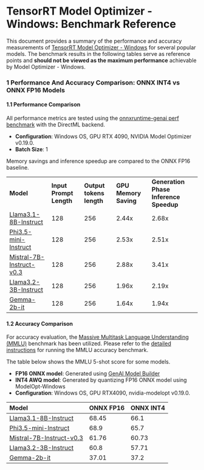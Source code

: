 # TensorRT Model Optimizer - Windows: Benchmark Reference

This document provides a summary of the performance and accuracy measurements of [TensorRT Model Optimizer - Windows](./README.md) for several popular models. The benchmark results in the following tables serve as reference points and **should not be viewed as the maximum performance** achievable by Model Optimizer - Windows.

### 1 Performance And Accuracy Comparison: ONNX INT4 vs ONNX FP16 Models

#### 1.1 Performance Comparison

All performance metrics are tested using the [onnxruntime-genai perf benchmark](https://github.com/microsoft/onnxruntime-genai/tree/main/benchmark/python) with the DirectML backend.

- **Configuration**: Windows OS, GPU RTX 4090, NVIDIA Model Optimizer v0.19.0.
- **Batch Size**: 1

Memory savings and inference speedup are compared to the ONNX FP16 baseline.

| | | | | |
|:------------------------|:------------------------|:-------------------------|:----------------------|:-----------------------------------------|
| **Model** | **Input Prompt Length** | **Output tokens length** | **GPU Memory Saving** | **Generation Phase Inference Speedup** |
|[Llama3.1-8B-Instruct](https://huggingface.co/meta-llama/Llama-3.1-8B-Instruct) | 128 | 256 | 2.44x | 2.68x |
|[Phi3.5-mini-Instruct](https://huggingface.co/microsoft/Phi-3.5-mini-instruct) | 128 | 256 | 2.53x | 2.51x |
|[Mistral-7B-Instruct-v0.3](https://huggingface.co/mistralai/Mistral-7B-Instruct-v0.3) | 128 | 256 | 2.88x | 3.41x |
|[Llama3.2-3B-Instruct](https://huggingface.co/meta-llama/Llama-3.2-3B-Instruct) | 128 | 256 | 1.96x | 2.19x |
|[Gemma-2b-it](https://huggingface.co/google/gemma-2b-it) | 128 | 256 | 1.64x | 1.94x |

#### 1.2 Accuracy Comparison

For accuracy evaluation, the [Massive Multitask Language Understanding (MMLU)](https://arxiv.org/abs/2009.03300) benchmark has been utilized. Please refer to the [detailed instructions](./accuracy_benchmark/README.md) for running the MMLU accuracy benchmark.

The table below shows the MMLU 5-shot score for some models.

- **FP16 ONNX model**: Generated using [GenAI Model Builder](https://github.com/microsoft/onnxruntime-genai/blob/main/src/python/py/models/README.md)
- **INT4 AWQ model**: Generated by quantizing FP16 ONNX model using ModelOpt-Windows
- **Configuration**: Windows OS, GPU RTX4090, nvidia-modelopt v0.19.0.

| **Model** | **ONNX FP16** | **ONNX INT4** |
|:------------------------------|:---------------|:--------------|
| [Llama3.1-8B-Instruct](https://huggingface.co/meta-llama/Llama-3.1-8B-Instruct) | 68.45 | 66.1 |
| [Phi3.5-mini-Instruct](https://huggingface.co/microsoft/Phi-3.5-mini-instruct) | 68.9 | 65.7 |
| [Mistral-7B-Instruct-v0.3](https://huggingface.co/mistralai/Mistral-7B-Instruct-v0.3) | 61.76 | 60.73 |
| [Llama3.2-3B-Instruct](https://huggingface.co/meta-llama/Llama-3.2-3B-Instruct) | 60.8 | 57.71 |
| [Gemma-2b-it](https://huggingface.co/google/gemma-2b-it) | 37.01 | 37.2 |
